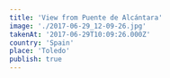 ```yaml
---
title: 'View from Puente de Alcántara'
image: './2017-06-29_12-09-26.jpg'
takenAt: '2017-06-29T10:09:26.000Z'
country: 'Spain'
place: 'Toledo'
publish: true
---
```


